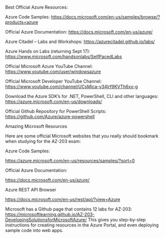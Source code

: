 Best Official Azure Resources:

Azure Code Samples: https://docs.microsoft.com/en-us/samples/browse/?products=azure

Official Azure Documentation: https://docs.microsoft.com/en-us/azure/

Azure Citadel – Labs and Workshops: https://azurecitadel.github.io/labs/

Azure Hands on Labs (returning Sept 17): https://www.microsoft.com/handsonlabs/SelfPacedLabs

Official Microsoft Azure YouTube Channel: https://www.youtube.com/user/windowsazure

Official Microsoft Developer YouTube Channel: https://www.youtube.com/channel/UCsMica-v34Irf9KVTh6xx-g

Download the Azure SDK’s for .NET, PowerShell, CLI and other languages: https://azure.microsoft.com/en-us/downloads/

Official Github Repository for PowerShell Scripts: https://github.com/Azure/azure-powershell


Amazing Microsoft Resources

Here are some official Microsoft websites that you really should bookmark when studying for the AZ-203 exam:


Azure Code Samples:

https://azure.microsoft.com/en-us/resources/samples/?sort=0


Official Azure Documentation:

https://docs.microsoft.com/en-us/azure/


Azure REST API Browser

https://docs.microsoft.com/en-us/rest/api/?view=Azure


Microsoft has a Github page that contains 12 labs for AZ-203:
https://microsoftlearning.github.io/AZ-203-DevelopingSolutionsforMicrosoftAzure/
This gives you step-by-step instructions for creating resources in the Azure Portal, and even deploying sample code into web apps.